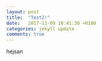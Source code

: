 ```yaml
---
layout: post
title:  "Test2!"
date:   2017-11-09 10:41:30 +0100
categories: jekyll update
comments: true
---
```


hejsan